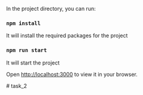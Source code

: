 
In the project directory, you can run:

### `npm install`

It will install the required packages for the project

### `npm run start`

It will start the project

Open [http://localhost:3000](http://localhost:3000) to view it in your browser.



#   t a s k _ 2  
 